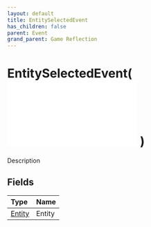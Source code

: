 ```yaml
---
layout: default
title: EntitySelectedEvent
has_children: false
parent: Event
grand_parent: Game Reflection
---
```

# EntitySelectedEvent( ![ EntityEventBase ](/game-reflection/events/entity_event_base.md) )
Description 

## Fields
| Type | Name |
|:-------------|:--------------|
| [Entity](/game-reflection/classes/entity.md) | Entity |
